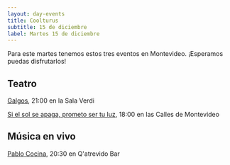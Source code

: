 ```yaml
---
layout: day-events
title: Coolturus
subtitle: 15 de diciembre
label: Martes 15 de diciembre
---
```

Para este martes tenemos estos tres eventos en Montevideo. ¡Esperamos puedas disfrutarlos!

## Teatro

[Galgos](https://salaverdi.montevideo.gub.uy/teatro/temporada-2020-jorge-curi/galgos), 21:00 en la Sala Verdi

[Si el sol se apaga, prometo ser tu luz](https://www.instagram.com/sielsolseapaga/), 18:00 en las Calles de Montevideo

## Música en vivo

[Pablo Cocina](https://www.instagram.com/p/CIf06RpApNe/), 20:30 en Q'atrevido Bar
